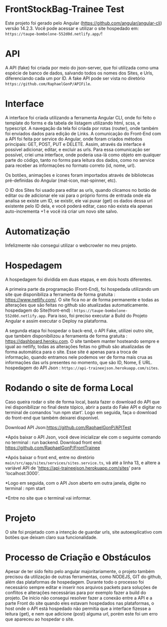 # FrontStockBag-Trainee Test

Este projeto foi gerado pelo Angular (https://github.com/angular/angular-cli) versão 14.2.3.
Você pode acessar e utilizar o site hospedado em: `https://taupe-bombolone-552d0d.netlify.app/`!

# API

A API (fake) foi criada por meio do json-server, que foi utilizada como uma espécie de banco de dados, salvando todos os nomes dos Sites, e Urls, diferenciando cada um por ID. A fake API pode ser vista no diretório `https://github.com/RaphaelGonP/APIFile`.

# Interface

A interface foi criada utilizando a ferramenta Angular CLI, onde foi feito o template do forms e da tabela de listagem utilizando html, scss, e typescript. A navegação da tela foi criada por rotas (router), onde também foi enviados dados para edição de Links. A comunicação do Front-End com a API foi feita por service do Angular, onde foram criados métodos principais: GET, POST, PUT e DELETE.
Assim, através da interface é possível adicionar, editar, e excluir as urls. Para essa comunicação ser possível, criei uma interface, onde poderia usa-lá como objeto em qualquer parte do código, tanto no forms para leitura dos dados, como no service para receber as informações no formato correto (id, nome, url).

Os botões, animações e ícones foram importados através de bibliotecas pré-definidas do Angular (mat-icon, mat-spinner, etc).

O ID dos Sites foi usado para editar as urls, quando clicamos no botão de editar ou de adicionar ele vai para o próprio forms de entrada onde ela analisa se existe um ID, se existir, ele vai puxar (get) os dados dessa url existente pelo ID dela, e você poderá editar, caso não exista ela apenas auto-incrementa +1 e você irá criar um novo site salvo.

# Automatização

Infelizmente não consegui utilizar o webcrowler no meu projeto.

# Hospedagem

A hospedagem foi dividida em duas etapas, e em dois hosts diferentes. 

A primeira parte da programação (Front-End), foi hospedada utilizando um site que disponibiliza a ferramenta de forma gratuita : https://www.netlify.com/. O site fica no ar de forma permanente e todas as alterações que são feitas no github são atualizadas automaticamente.
hospedagem do Site(front-end) : `https://taupe-bombolone-552d0d.netlify.app`.
Para isso, foi preciso executar a Build do Projeto Angular e assim executar o Deploy na plataforma.

A segunda etapa foi hospedar o back-end, o API Fake, utilizei outro site, que também disponibilizou a ferramenta de forma gratuita : https://dashboard.heroku.com. O site tambem manter hosteando sempre e igual ao netlify, todas as alterações feitas no github são atualizadas de forma automática para o site. Esse site é apenas para a troca de informação, quando entramos nele podemos ver de forma mais crua as informações das urls presentes no momento, que são ID, Nome, E URL.
hospedagem do API Json : `https://api-traineejson.herokuapp.com/sites`.

# Rodando o site de forma Local

Caso queira rodar o site de forma local, basta fazer o download do API que irei disponibilizar no final deste tópico, abrir a pasta do Fake API e digitar no terminal de comandos 'run npm start'. Logo em seguida, faça o download do front-end que também deixarei disponível.

Download API Json:https://github.com/RaphaelGonP/APITest

*Após baixar o API Json, você deve inicializar ele com o seguinte comando no terminal : run backend.
Download front end: https://github.com/RaphaelGonP/FrontTrainee

*Após baixar o front end, entre no diretório `main/src/app/sites/services/sites.service.ts`, vá até a linha 13, e altere a variável API de 'https://api-traineejson.herokuapp.com/sites' para 'localhost:3000'.

*Logo em seguida, com o API Json aberto em outra janela, digite no terminal : npm start

*Entre no site que o terminal vai informar.

# Projeto

O site foi projetado com a intenção de guardar urls, site autoexplicativo com botões que deixam claro sua funcionalidade.

# Processo de Criação e Obstáculos

Apesar de ter sido feito pelo angular majoritariamente, o projeto também precisou da utilização de outras ferramentas, como NODEJS, GIT do github, além das plataformas de hospedagem. Durante todo o processo foi necessário sempre editar e inserir nos arquivos packets para soluções de conflitos e alterações necessárias para por exemplo fazer a build do projeto.
De início não consegui resolver fazer a conexão entre a API e a parte Front do site quando eles estavam hospedados nas plataformas, o host onde o API está hospedado não permitia que a interface fizesse a leitura (get), e nem que adicione (post) alguma url, porém este foi um erro que apareceu ao hospedar o site.

